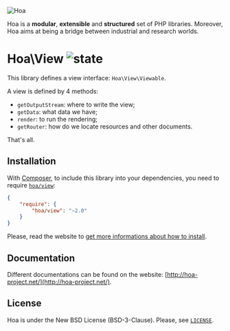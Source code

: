 ![Hoa](http://static.hoa-project.net/Image/Hoa_small.png)

Hoa is a **modular**, **extensible** and **structured** set of PHP libraries.
Moreover, Hoa aims at being a bridge between industrial and research worlds.

# Hoa\View ![state](http://central.hoa-project.net/State/View)

This library defines a view interface: `Hoa\View\Viewable`.

A view is defined by 4 methods:

  * `getOutputStream`: where to write the view;
  * `getData`: what data we have;
  * `render`: to run the rendering;
  * `getRouter`: how do we locate resources and other documents.

That's all.

## Installation

With [Composer](http://getcomposer.org/), to include this library into your
dependencies, you need to require
[`hoa/view`](https://packagist.org/packages/hoa/view):

```json
{
    "require": {
        "hoa/view": "~2.0"
    }
}
```

Please, read the website to [get more informations about how to
install](http://hoa-project.net/Source.html).

## Documentation

Different documentations can be found on the website:
[http://hoa-project.net/](http://hoa-project.net/).

## License

Hoa is under the New BSD License (BSD-3-Clause). Please, see
[`LICENSE`](http://hoa-project.net/LICENSE).
